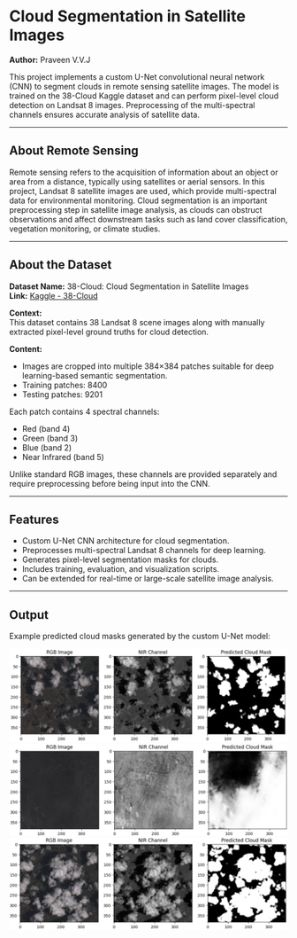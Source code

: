 # Cloud Segmentation in Satellite Images

**Author:** Praveen V.V.J  

This project implements a custom U-Net convolutional neural network (CNN) to segment clouds in remote sensing satellite images. The model is trained on the 38-Cloud Kaggle dataset and can perform pixel-level cloud detection on Landsat 8 images. Preprocessing of the multi-spectral channels ensures accurate analysis of satellite data.

---

## About Remote Sensing

Remote sensing refers to the acquisition of information about an object or area from a distance, typically using satellites or aerial sensors. In this project, Landsat 8 satellite images are used, which provide multi-spectral data for environmental monitoring. Cloud segmentation is an important preprocessing step in satellite image analysis, as clouds can obstruct observations and affect downstream tasks such as land cover classification, vegetation monitoring, or climate studies.

---

## About the Dataset

**Dataset Name:** 38-Cloud: Cloud Segmentation in Satellite Images  
**Link:** [Kaggle - 38-Cloud](https://www.kaggle.com/datasets/sorour/38cloud-cloud-segmentation-in-satellite-images)

**Context:**  
This dataset contains 38 Landsat 8 scene images along with manually extracted pixel-level ground truths for cloud detection.

**Content:**  
- Images are cropped into multiple 384×384 patches suitable for deep learning-based semantic segmentation.  
- Training patches: 8400  
- Testing patches: 9201  

Each patch contains 4 spectral channels:  
- Red (band 4)  
- Green (band 3)  
- Blue (band 2)  
- Near Infrared (band 5)  

Unlike standard RGB images, these channels are provided separately and require preprocessing before being input into the CNN.

---


## Features

- Custom U-Net CNN architecture for cloud segmentation.
- Preprocesses multi-spectral Landsat 8 channels for deep learning.
- Generates pixel-level segmentation masks for clouds.
- Includes training, evaluation, and visualization scripts.
- Can be extended for real-time or large-scale satellite image analysis.

---

## Output

Example predicted cloud masks generated by the custom U-Net model:

![01](images/01.png)  
![02](images/02.png)  
![03](images/03.png)

